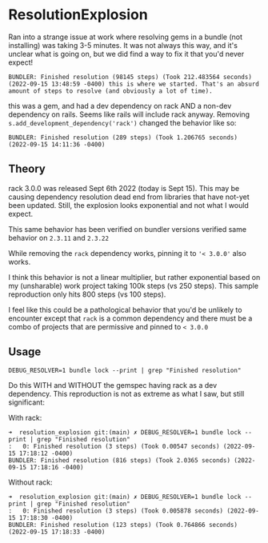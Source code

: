 # ResolutionExplosion

Ran into a strange issue at work where resolving gems in a bundle (not installing) was taking 3-5 minutes. It was not always this way, and it's unclear what is going on, but we did find a way to fix it that you'd never expect!


```
BUNDLER: Finished resolution (98145 steps) (Took 212.483564 seconds) (2022-09-15 13:48:59 -0400) this is where we started. That's an absurd amount of steps to resolve (and obviously a lot of time).
```

this was a gem, and had a dev dependency on rack AND a non-dev dependency on rails. Seems like rails will include rack anyway. Removing `s.add_development_dependency('rack')` changed the behavior like so:

```
BUNDLER: Finished resolution (289 steps) (Took 1.206765 seconds) (2022-09-15 14:11:36 -0400)
```

## Theory

rack 3.0.0 was released Sept 6th 2022 (today is Sept 15). This may be causing dependency resolution dead end from libraries that have not-yet been updated. Still, the explosion looks exponential and not what I would expect.

This same behavior has been verified on bundler versions verified same behavior on `2.3.11` and `2.3.22`

While removing the `rack` dependency works, pinning it to `'< 3.0.0'` also works.

I think this behavior is not a linear multiplier, but rather exponential based on my (unsharable) work project taking 100k steps (vs 250 steps). This sample reproduction only hits 800 steps (vs 100 steps).

I feel like this could be a pathological behavior that you'd be unlikely to encounter except that `rack` is a common dependency and there must be a combo of projects that are permissive and pinned to `< 3.0.0`


## Usage

```
DEBUG_RESOLVER=1 bundle lock --print | grep "Finished resolution"
```

Do this WITH and WITHOUT the gemspec having rack as a dev dependency. This reproduction is not as extreme as what I saw, but still significant:

With rack:
```
➜  resolution_explosion git:(main) ✗ DEBUG_RESOLVER=1 bundle lock --print | grep "Finished resolution"
:   0: Finished resolution (3 steps) (Took 0.00547 seconds) (2022-09-15 17:18:12 -0400)
BUNDLER: Finished resolution (816 steps) (Took 2.0365 seconds) (2022-09-15 17:18:16 -0400)
```

Without rack:
```
➜  resolution_explosion git:(main) ✗ DEBUG_RESOLVER=1 bundle lock --print | grep "Finished resolution"
:   0: Finished resolution (3 steps) (Took 0.005878 seconds) (2022-09-15 17:18:30 -0400)
BUNDLER: Finished resolution (123 steps) (Took 0.764866 seconds) (2022-09-15 17:18:33 -0400)
```
